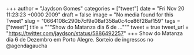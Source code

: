 
+++
author = "Jaydson Gomes"
categories = ["tweet"]
date = "Fri Nov 20 11:23:23 +0000 2009"
draft = false
image = "No media found for this Tweet"
slug = "0664108c290b7cf9e08af358a0c4ce86f28af159"
tags = ["tweet"]
title = """Show do Matanza dia 6 de ..."""
tweet = true
tweet_url = "https://twitter.com/jaydson/status/5886492257"
+++
Show do Matanza dia 6 de Dezembro em Porto Alegre. Sorteio de ingressos no @agendagaucha
